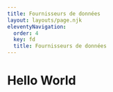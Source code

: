 ```yaml
---
title: Fournisseurs de données
layout: layouts/page.njk
eleventyNavigation:
  order: 4
  key: fd
  title: Fournisseurs de données
---
```


# Hello World

